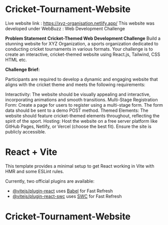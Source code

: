 # Cricket-Tournament-Website
Live website link : https://xyz-organisation.netlify.app/
This website was developed under WebBuzz : Web Development Challenge

**Problem Statement**
**Cricket-Themed Web Development Challenge**
Build a stunning website for XYZ Organization, a sports organization dedicated to conducting cricket tournaments in various formats. Your challenge is to create an interactive, cricket-themed website using React.js, Tailwind, CSS HTML etc.

**Challenge Brief:**

Participants are required to develop a dynamic and engaging website that aligns with the cricket theme and meets the following requirements:

Interactivity: The website should be visually appealing and interactive, incorporating animations and smooth transitions.
Multi-Stage Registration Form: Create a page for users to register using a multi-stage form. The form data should be sent to a demo POST method.
Themed Elements: The website should feature cricket-themed elements throughout, reflecting the spirit of the sport.
Hosting: Host the website on a free server platform like GitHub Pages, Netlify, or Vercel (choose the best fit). Ensure the site is publicly accessible.



# React + Vite

This template provides a minimal setup to get React working in Vite with HMR and some ESLint rules.

Currently, two official plugins are available:

- [@vitejs/plugin-react](https://github.com/vitejs/vite-plugin-react/blob/main/packages/plugin-react/README.md) uses [Babel](https://babeljs.io/) for Fast Refresh
- [@vitejs/plugin-react-swc](https://github.com/vitejs/vite-plugin-react-swc) uses [SWC](https://swc.rs/) for Fast Refresh

# Cricket-Tournament-Website

